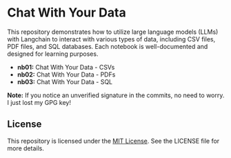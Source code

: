 # Chat With Your Data

This repository demonstrates how to utilize large language models (LLMs) with Langchain to interact with various types of data, including CSV files, PDF files, and SQL databases. Each notebook is well-documented and designed for learning purposes.

- **nb01:** Chat With Your Data - CSVs
- **nb02:** Chat With Your Data - PDFs
- **nb03:** Chat With Your Data - SQL

**Note:** If you notice an unverified signature in the commits, no need to worry. I just lost my GPG key!

## License

This repository is licensed under the [MIT License](LICENSE). See the LICENSE file for more details.
